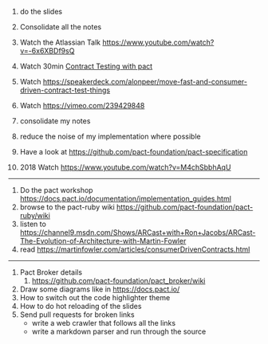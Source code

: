 1. do the slides
1. Consolidate all the notes

1. Watch the Atlassian Talk  https://www.youtube.com/watch?v=-6x6XBDf9sQ
1. Watch 30min [Contract Testing with pact](https://www.youtube.com/watch?v=A5D6wcPK8Ig)
1. Watch https://speakerdeck.com/alonpeer/move-fast-and-consumer-driven-contract-test-things
1. Watch https://vimeo.com/239429848
1. consolidate my notes
1. reduce the noise of my implementation where possible
1. Have a look at https://github.com/pact-foundation/pact-specification
1. 2018 Watch https://www.youtube.com/watch?v=M4chSbbhAqU
---
1. Do the pact workshop https://docs.pact.io/documentation/implementation_guides.html
1. browse to the pact-ruby wiki https://github.com/pact-foundation/pact-ruby/wiki
1. listen to https://channel9.msdn.com/Shows/ARCast+with+Ron+Jacobs/ARCast-The-Evolution-of-Architecture-with-Martin-Fowler
1. read https://martinfowler.com/articles/consumerDrivenContracts.html

---

1. Pact Broker details
   1. https://github.com/pact-foundation/pact_broker/wiki
1. Draw some diagrams like in https://docs.pact.io/
1. How to switch out the code highlighter theme
1. How to do hot reloading of the slides
1. Send pull requests for broken links
   - write a web crawler that follows all the links
   - write a markdown parser and run through the source